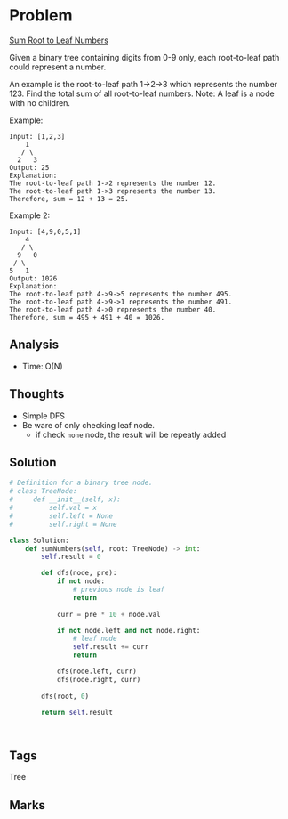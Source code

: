 # Problem
[Sum Root to Leaf Numbers](https://leetcode.com/problems/sum-root-to-leaf-numbers)

Given a binary tree containing digits from 0-9 only, each root-to-leaf path could represent a number.

An example is the root-to-leaf path 1->2->3 which represents the number 123.
Find the total sum of all root-to-leaf numbers.
Note: A leaf is a node with no children.

Example:
```
Input: [1,2,3]
    1
   / \
  2   3
Output: 25
Explanation:
The root-to-leaf path 1->2 represents the number 12.
The root-to-leaf path 1->3 represents the number 13.
Therefore, sum = 12 + 13 = 25.
```
Example 2:
```
Input: [4,9,0,5,1]
    4
   / \
  9   0
 / \
5   1
Output: 1026
Explanation:
The root-to-leaf path 4->9->5 represents the number 495.
The root-to-leaf path 4->9->1 represents the number 491.
The root-to-leaf path 4->0 represents the number 40.
Therefore, sum = 495 + 491 + 40 = 1026.
```

## Analysis
- Time: O(N)
  
## Thoughts
- Simple DFS
- Be ware of only checking leaf node.
  - if check `none` node, the result will be repeatly added 

## Solution
```python
# Definition for a binary tree node.
# class TreeNode:
#     def __init__(self, x):
#         self.val = x
#         self.left = None
#         self.right = None

class Solution:
    def sumNumbers(self, root: TreeNode) -> int:
        self.result = 0

        def dfs(node, pre):
            if not node:
                # previous node is leaf                
                return
                        
            curr = pre * 10 + node.val

            if not node.left and not node.right: 
                # leaf node
                self.result += curr
                return 

            dfs(node.left, curr)
            dfs(node.right, curr)
        
        dfs(root, 0)

        return self.result 




```

## Tags
Tree

## Marks

[comment]: <timestamp:2019-06-20>